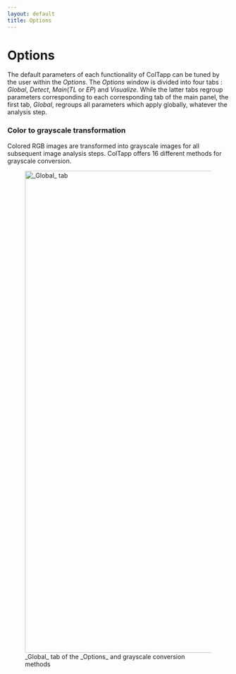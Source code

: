 ```yaml
---
layout: default
title: Options
---
```

# Options

The default parameters of each functionality of ColTapp can be tuned by the user within the _Options_. The _Options_ window is divided into four tabs : _Global_, _Detect_, _Main_(_TL_ or _EP_) and _Visualize_. While the latter tabs regroup parameters corresponding to each corresponding tab of the main panel, the first tab, _Global_, regroups all parameters which apply globally, whatever the analysis step.

### Color to grayscale transformation
Colored RGB images are transformed into grayscale images for all subsequent image analysis steps. ColTapp offers 16 different methods for grayscale conversion. 
<figure>
  <img src="{{site.url}}/assets/images/Options_Global_wGrayscale.png" alt="_Global_ tab" height="1094px"/>
  <figcaption> _Global_ tab of the _Options_ and grayscale conversion methods </figcaption>
</figure>
